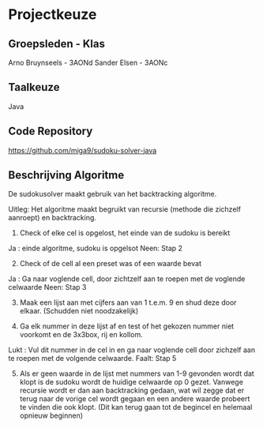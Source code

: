 # Projectkeuze

## Groepsleden - Klas

Arno Bruynseels - 3AONd
Sander Elsen - 3AONc

## Taalkeuze

Java

## Code Repository

https://github.com/miga9/sudoku-solver-java

## Beschrijving Algoritme

De sudokusolver maakt gebruik van het backtracking algoritme.

Uitleg: Het algoritme maakt begruikt van recursie (methode die zichzelf aanroept) en backtracking.

1)	Check of elke cel is opgelost, het einde van de sudoku is bereikt

Ja : einde algoritme, sudoku is opgelsot
Neen: Stap 2

2)	Check of de cell al een preset was of een waarde bevat

Ja : Ga naar voglende cell, door zichtzelf aan te roepen met de voglende celwaarde
Neen: Stap 3

3)	Maak een lijst aan met cijfers aan van 1 t.e.m. 9 en shud deze door elkaar. (Schudden niet noodzakelijk)

4)	Ga elk nummer in deze lijst af en test of het gekozen nummer niet voorkomt en de 3x3box, rij en kollom. 

Lukt : Vul dit nummer in de cel in en ga naar voglende cell door zichzelf aan te roepen met de volgende celwaarde.
Faalt: Stap 5

5)	Als er geen waarde in de lijst met nummers van 1-9 gevonden wordt dat klopt is de sudoku wordt de huidige celwaarde op 0 gezet. Vanwege recursie wordt er dan aan backtracking gedaan, wat wil zegge dat er terug naar de vorige cel wordt gegaan en een andere waarde probeert te vinden die ook klopt. (Dit kan terug gaan tot de begincel en helemaal opnieuw beginnen)



